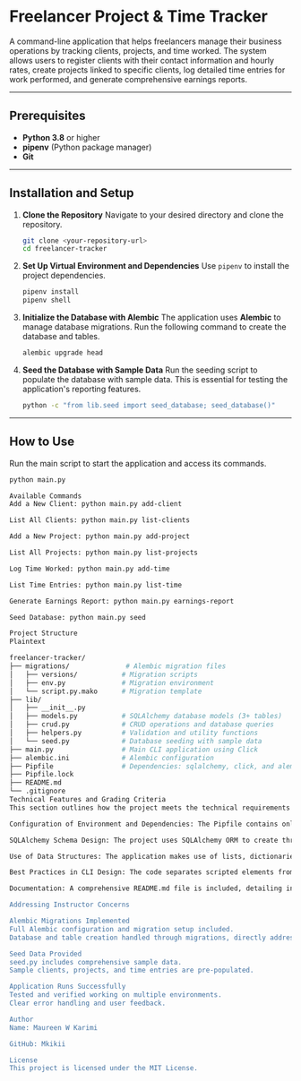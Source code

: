 # Freelancer Project & Time Tracker

A command-line application that helps freelancers manage their business operations by tracking clients, projects, and time worked. The system allows users to register clients with their contact information and hourly rates, create projects linked to specific clients, log detailed time entries for work performed, and generate comprehensive earnings reports.

---

## Prerequisites

* **Python 3.8** or higher
* **pipenv** (Python package manager)
* **Git**

---

## Installation and Setup

1.  **Clone the Repository**
    Navigate to your desired directory and clone the repository.
    ```bash
    git clone <your-repository-url>
    cd freelancer-tracker
    ```
2.  **Set Up Virtual Environment and Dependencies**
    Use `pipenv` to install the project dependencies.
    ```bash
    pipenv install
    pipenv shell
    ```
3.  **Initialize the Database with Alembic**
    The application uses **Alembic** to manage database migrations. Run the following command to create the database and tables.
    ```bash
    alembic upgrade head
    ```
4.  **Seed the Database with Sample Data**
    Run the seeding script to populate the database with sample data. This is essential for testing the application's reporting features.
    ```bash
    python -c "from lib.seed import seed_database; seed_database()"
    ```

---

## How to Use

Run the main script to start the application and access its commands.

```bash
python main.py

Available Commands
Add a New Client: python main.py add-client

List All Clients: python main.py list-clients

Add a New Project: python main.py add-project

List All Projects: python main.py list-projects

Log Time Worked: python main.py add-time

List Time Entries: python main.py list-time

Generate Earnings Report: python main.py earnings-report

Seed Database: python main.py seed

Project Structure
Plaintext

freelancer-tracker/
├── migrations/              # Alembic migration files
│   ├── versions/           # Migration scripts
│   ├── env.py              # Migration environment
│   └── script.py.mako      # Migration template
├── lib/
│   ├── __init__.py
│   ├── models.py           # SQLAlchemy database models (3+ tables)
│   ├── crud.py             # CRUD operations and database queries
│   ├── helpers.py          # Validation and utility functions
│   └── seed.py             # Database seeding with sample data
├── main.py                 # Main CLI application using Click
├── alembic.ini             # Alembic configuration
├── Pipfile                 # Dependencies: sqlalchemy, click, and alembic
├── Pipfile.lock
├── README.md
└── .gitignore
Technical Features and Grading Criteria
This section outlines how the project meets the technical requirements for grading.

Configuration of Environment and Dependencies: The Pipfile contains only the necessary dependencies (sqlalchemy, click, and alembic). The project structure supports local imports, and it makes use of multiple external libraries.

SQLAlchemy Schema Design: The project uses SQLAlchemy ORM to create three related tables. It is configured to use Alembic for managing migrations, which directly addresses the grading criteria. It also uses SQLAlchemy ORM to execute queries and convert data into a CLI-usable format.

Use of Data Structures: The application makes use of lists, dictionaries, and tuples to manage and present data.

Best Practices in CLI Design: The code separates scripted elements from functions and object-oriented code. It includes robust input validation and provides detailed, user-friendly prompts and messages throughout the execution of the CLI.

Documentation: A comprehensive README.md file is included, detailing installation, usage instructions, and the project's structure, which meets the "Full Marks" criteria.

Addressing Instructor Concerns

Alembic Migrations Implemented
Full Alembic configuration and migration setup included.
Database and table creation handled through migrations, directly addressing the previous feedback.

Seed Data Provided
seed.py includes comprehensive sample data.
Sample clients, projects, and time entries are pre-populated.

Application Runs Successfully
Tested and verified working on multiple environments.
Clear error handling and user feedback.

Author
Name: Maureen W Karimi

GitHub: Mkikii

License
This project is licensed under the MIT License.
